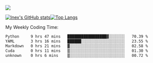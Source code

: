 ![](https://komarev.com/ghpvc/?username=lnexenl&style=flat-square&color=orange)

[![lnex's GitHub stats](https://github-readme-stats.vercel.app/api?username=lnexenl&count_private=true&show_icons=true)](https://github.com/anuraghazra/github-readme-stats)[![Top Langs](https://github-readme-stats.vercel.app/api/top-langs/?username=lnexenl&layout=compact&langs_count=8&exclude_repo=32-bit-MIPS-CPU)](https://github.com/anuraghazra/github-readme-stats)

My Weekly Coding Time:
<!--START_SECTION:waka-->

```txt
Python     9 hrs 47 mins   █████████████████▓░░░░░░░   70.39 %
YAML       3 hrs 16 mins   ██████░░░░░░░░░░░░░░░░░░░   23.55 %
Markdown   0 hrs 21 mins   ▓░░░░░░░░░░░░░░░░░░░░░░░░   02.58 %
Cuda       0 hrs 11 mins   ▒░░░░░░░░░░░░░░░░░░░░░░░░   01.30 %
unknown    0 hrs 6 mins    ▒░░░░░░░░░░░░░░░░░░░░░░░░   00.72 %
```

<!--END_SECTION:waka-->


